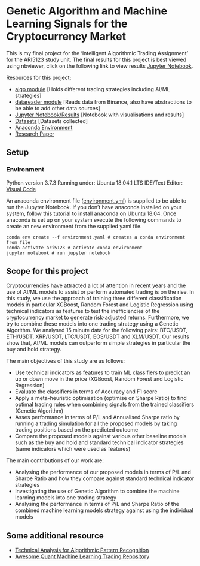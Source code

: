 # Genetic Algorithm and Machine Learning Signals for the Cryptocurrency Market

This is my final project for the ‘Intelligent Algorithmic Trading Assignment’ for the ARI5123 study unit. The final results for this project is best viewed using nbviewer, click on the following link to view results [Jupyter Notebook](https://nbviewer.jupyter.org/github/achmand/ari5123_assignment/blob/master/src/algo_trading.ipynb?flush_cache=true).

Resources for this project;

* [algo module](https://github.com/achmand/ari5123_assignment/tree/master/src/lucrum/algo) [Holds different trading strategies including AI/ML strategies]
* [datareader module](https://github.com/achmand/ari5123_assignment/tree/master/src/lucrum/datareader) [Reads data from Binance, also have abstractions to be able to add other data sources]
* [Jupyter Notebook/Results](https://github.com/achmand/ari5123_assignment/blob/master/src/algo_trading.ipynb) [Notebook with visualisations and results]
* [Datasets](https://github.com/achmand/ari5123_assignment/tree/master/src/data) [Datasets collected]
* [Anaconda Environment](https://github.com/achmand/ari5123_assignment/blob/master/src/environment.yml) 
* [Research Paper](https://github.com/achmand/ari5123_assignment/blob/master/doc/intelligent_algo_trading.pdf) 

## Setup
### Environment
Python version 3.7.3
Running under: Ubuntu 18.04.1 LTS
IDE/Text Editor: [Visual Code](https://code.visualstudio.com/) 

 An anaconda environment file ([environment.yml](https://github.com/achmand/ari5123_assignment/blob/master/src/environment.yml)) is supplied to be able to run the Jupyter Notebook. If you don’t have anaconda installed on your system, follow this [tutorial](https://www.digitalocean.com/community/tutorials/how-to-install-anaconda-on-ubuntu-18-04-quickstart) to install anaconda on Ubuntu 18.04. Once anaconda is set up on your system execute the following commands to create an new environment from the supplied yaml file.

```
conda env create --f environment.yaml # creates a conda environment from file
conda activate ari5123 # activate conda environment 
jupyter notebook # run jupyter notebook
```

## Scope for this project 

Cryptocurrencies have attracted a lot of attention in recent years and the use of AI/ML models to assist or perform automated trading is on the rise. In this study, we use the approach of training three different classification models in particular XGBoost, Random Forest and Logistic Regression using technical indicators as features to test the inefficiencies of the cryptocurrency market to generate risk-adjusted returns. Furthermore, we try to combine these models into one trading strategy using a Genetic Algorithm. We analysed 15 minute data for the following pairs: BTC/USDT, ETH/USDT, XRP/USDT, LTC/USDT, EOS/USDT and XLM/USDT. Our results show that, AI/ML models can outperform simple
strategies in particular the buy and hold strategy.

The main objectives of this study are as follows:
* Use technical indicators as features to train ML classifiers to predict an up or down move in the price (XGBoost, Random Forest and Logistic Regression)
* Evaluate the classifiers in terms of Accuracy and F1 score
* Apply a meta-heuristic optimisation (optimise on Sharpe Ratio) to find optimal trading rules when combining signals from the trained classifiers (Genetic Algorithm)
* Asses performance in terms of P/L and Annualised Sharpe ratio by running a trading simulation for all the proposed models by taking trading positions based on the predicted outcome
* Compare the proposed models against various other baseline models such as the buy and hold and standard technical indicator strategies (same indicators which were used as features)

The main contributions of our work are:
* Analysing the performance of our proposed models in terms of P/L and Sharpe Ratio and how they compare against standard technical indicator strategies
* Investigating the use of Genetic Algorithm to combine the machine learning models into one trading strategy
* Analysing the performance in terms of P/L and Sharpe Ratio of the combined machine learning models strategy against using the individual models

## Some additional resource 
* [Technical Analysis for Algorithmic Pattern Recognition](https://www.springer.com/gp/book/9783319236353)
* [Awesome Quant Machine Learning Trading Repository](https://github.com/grananqvist/Awesome-Quant-Machine-Learning-Trading)



